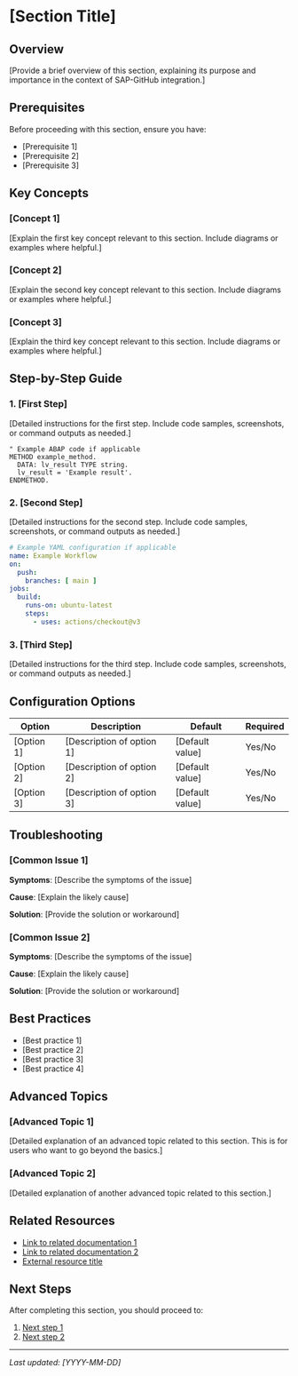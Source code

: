 # [Section Title]

## Overview

[Provide a brief overview of this section, explaining its purpose and importance in the context of SAP-GitHub integration.]

## Prerequisites

Before proceeding with this section, ensure you have:

- [Prerequisite 1]
- [Prerequisite 2]
- [Prerequisite 3]

## Key Concepts

### [Concept 1]

[Explain the first key concept relevant to this section. Include diagrams or examples where helpful.]

### [Concept 2]

[Explain the second key concept relevant to this section. Include diagrams or examples where helpful.]

### [Concept 3]

[Explain the third key concept relevant to this section. Include diagrams or examples where helpful.]

## Step-by-Step Guide

### 1. [First Step]

[Detailed instructions for the first step. Include code samples, screenshots, or command outputs as needed.]

```abap
" Example ABAP code if applicable
METHOD example_method.
  DATA: lv_result TYPE string.
  lv_result = 'Example result'.
ENDMETHOD.
```

### 2. [Second Step]

[Detailed instructions for the second step. Include code samples, screenshots, or command outputs as needed.]

```yaml
# Example YAML configuration if applicable
name: Example Workflow
on:
  push:
    branches: [ main ]
jobs:
  build:
    runs-on: ubuntu-latest
    steps:
      - uses: actions/checkout@v3
```

### 3. [Third Step]

[Detailed instructions for the third step. Include code samples, screenshots, or command outputs as needed.]

## Configuration Options

| Option | Description | Default | Required |
|--------|-------------|---------|----------|
| [Option 1] | [Description of option 1] | [Default value] | Yes/No |
| [Option 2] | [Description of option 2] | [Default value] | Yes/No |
| [Option 3] | [Description of option 3] | [Default value] | Yes/No |

## Troubleshooting

### [Common Issue 1]

**Symptoms**: [Describe the symptoms of the issue]

**Cause**: [Explain the likely cause]

**Solution**: [Provide the solution or workaround]

### [Common Issue 2]

**Symptoms**: [Describe the symptoms of the issue]

**Cause**: [Explain the likely cause]

**Solution**: [Provide the solution or workaround]

## Best Practices

- [Best practice 1]
- [Best practice 2]
- [Best practice 3]
- [Best practice 4]

## Advanced Topics

### [Advanced Topic 1]

[Detailed explanation of an advanced topic related to this section. This is for users who want to go beyond the basics.]

### [Advanced Topic 2]

[Detailed explanation of another advanced topic related to this section.]

## Related Resources

- [Link to related documentation 1](/path/to/documentation1.md)
- [Link to related documentation 2](/path/to/documentation2.md)
- [External resource title](https://example.com/external-resource)

## Next Steps

After completing this section, you should proceed to:

1. [Next step 1](/path/to/next-step1.md)
2. [Next step 2](/path/to/next-step2.md)

---

*Last updated: [YYYY-MM-DD]*
